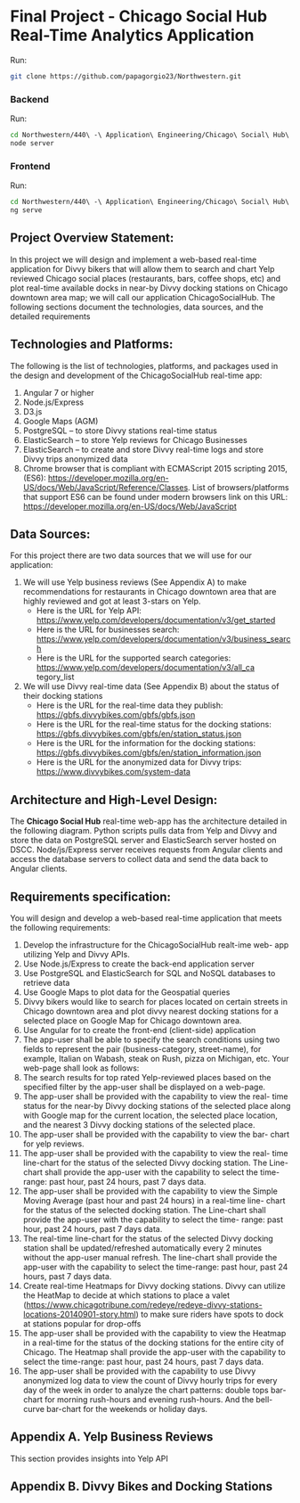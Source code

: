 Final Project - Chicago Social Hub Real-Time Analytics Application
================


Run:

``` bash
git clone https://github.com/papagorgio23/Northwestern.git
```

### Backend

Run:

``` bash
cd Northwestern/440\ -\ Application\ Engineering/Chicago\ Social\ Hub\ App/backend/
node server
```

### Frontend

Run:

``` bash
cd Northwestern/440\ -\ Application\ Engineering/Chicago\ Social\ Hub\ App/frontend/
ng serve
```

## Project Overview Statement:

In this project we will design and implement a web-based real-time
application for Divvy bikers that will allow them to search and chart
Yelp reviewed Chicago social places (restaurants, bars, coffee shops,
etc) and plot real-time available docks in near-by Divvy docking
stations on Chicago downtown area map; we will call our application
ChicagoSocialHub. The following sections document the technologies, data
sources, and the detailed requirements

## Technologies and Platforms:

The following is the list of technologies, platforms, and packages used
in the design and development of the ChicagoSocialHub real-time app:

1.  Angular 7 or higher  
2.  Node.js/Express  
3.  D3.js  
4.  Google Maps (AGM)  
5.  PostgreSQL – to store Divvy stations real-time status  
6.  ElasticSearch – to store Yelp reviews for Chicago Businesses  
7.  ElasticSearch – to create and store Divvy real-time logs and store  
    Divvy trips anonymized data  
8.  Chrome browser that is compliant with ECMAScript 2015 scripting
    2015, (ES6):
    <https://developer.mozilla.org/en-US/docs/Web/JavaScript/Reference/Classes>.
    List of browsers/platforms that support ES6 can be found under
    modern browsers link on this URL:
    <https://developer.mozilla.org/en-US/docs/Web/JavaScript>

## Data Sources:

For this project there are two data sources that we will use for our
application:

1.  We will use Yelp business reviews (See Appendix A) to make
    recommendations for restaurants in Chicago downtown area that are
    highly reviewed and got at least 3-stars on Yelp.
      - Here is the URL for Yelp API:
        <https://www.yelp.com/developers/documentation/v3/get_started>  
      - Here is the URL for businesses search:
        <https://www.yelp.com/developers/documentation/v3/business_search>  
      - Here is the URL for the supported search categories:
        <https://www.yelp.com/developers/documentation/v3/all_ca>
        tegory\_list
2.  We will use Divvy real-time data (See Appendix B) about the status
    of their docking stations
      - Here is the URL for the real-time data they publish:
        <https://gbfs.divvybikes.com/gbfs/gbfs.json>  
      - Here is the URL for the real-time status for the docking
        stations:
        <https://gbfs.divvybikes.com/gbfs/en/station_status.json>  
      - Here is the URL for the information for the docking stations:
        <https://gbfs.divvybikes.com/gbfs/en/station_information.json>  
      - Here is the URL for the anonymized data for Divvy trips:
        <https://www.divvybikes.com/system-data>

## Architecture and High-Level Design:

The **Chicago Social Hub** real-time web-app has the architecture
detailed in the following diagram. Python scripts pulls data from Yelp
and Divvy and store the data on PostgreSQL server and ElasticSearch
server hosted on DSCC. Node/js/Express server receives requests from
Angular clients and access the database servers to collect data and send
the data back to Angular clients.

## Requirements specification:

You will design and develop a web-based real-time application that meets
the following requirements:

1.  Develop the infrastructure for the ChicagoSocialHub realt-ime web-
    app utilizing Yelp and Divvy APIs.  
2.  Use Node.js/Express to create the back-end application server  
3.  Use PostgreSQL and ElasticSearch for SQL and NoSQL databases to
    retrieve data  
4.  Use Google Maps to plot data for the Geospatial queries  
5.  Divvy bikers would like to search for places located on certain
    streets in Chicago downtown area and plot divvy nearest docking
    stations for a selected place on Google Map for Chicago downtown
    area.  
6.  Use Angular for to create the front-end (client-side) application  
7.  The app-user shall be able to specify the search conditions using
    two fields to represent the pair (business-category, street-name),
    for example, Italian on Wabash, steak on Rush, pizza on Michigan,
    etc. Your web-page shall look as follows:  
8.  The search results for top rated Yelp-reviewed places based on the
    specified filter by the app-user shall be displayed on a web-page.  
9.  The app-user shall be provided with the capability to view the real-
    time status for the near-by Divvy docking stations of the selected
    place along with Google map for the current location, the selected
    place location, and the nearest 3 Divvy docking stations of the
    selected place.  
10. The app-user shall be provided with the capability to view the bar-
    chart for yelp reviews.  
11. The app-user shall be provided with the capability to view the real-
    time line-chart for the status of the selected Divvy docking
    station. The Line-chart shall provide the app-user with the
    capability to select the time-range: past hour, past 24 hours, past
    7 days data.  
12. The app-user shall be provided with the capability to view the
    Simple Moving Average (past hour and past 24 hours) in a real-time
    line- chart for the status of the selected docking station. The
    Line-chart shall provide the app-user with the capability to select
    the time- range: past hour, past 24 hours, past 7 days data.  
13. The real-time line-chart for the status of the selected Divvy
    docking station shall be updated/refreshed automatically every 2
    minutes without the app-user manual refresh. The line-chart shall
    provide the app-user with the capability to select the time-range:
    past hour, past 24 hours, past 7 days data.  
14. Create real-time Heatmaps for Divvy docking stations. Divvy can
    utilize the HeatMap to decide at which stations to place a valet
    (<https://www.chicagotribune.com/redeye/redeye-divvy-stations-locations-20140901-story.html>)
    to make sure riders have spots to dock at stations popular for
    drop-offs  
15. The app-user shall be provided with the capability to view the
    Heatmap in a real-time for the status of the docking stations for
    the entire city of Chicago. The Heatmap shall provide the app-user
    with the capability to select the time-range: past hour, past 24
    hours, past 7 days data.  
16. The app-user shall be provided with the capability to use Divvy
    anonymized log data to view the count of Divvy hourly trips for
    every day of the week in order to analyze the chart patterns: double
    tops bar-chart for morning rush-hours and evening rush-hours. And
    the bell-curve bar-chart for the weekends or holiday days.

## Appendix A. Yelp Business Reviews

This section provides insights into Yelp API

## Appendix B. Divvy Bikes and Docking Stations

